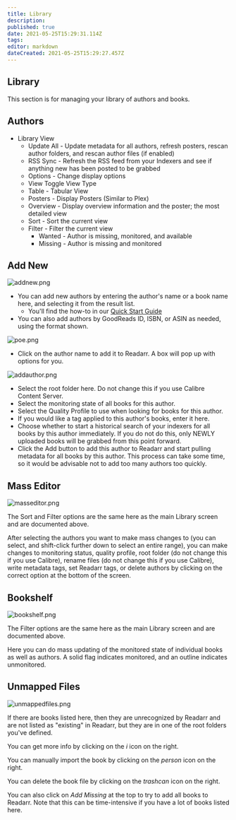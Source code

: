 ```yaml
---
title: Library
description: 
published: true
date: 2021-05-25T15:29:31.114Z
tags: 
editor: markdown
dateCreated: 2021-05-25T15:29:27.457Z
---
```


## Library

This section is for managing your library of authors and books.

## Authors

- Library View
  - Update All - Update metadata for all authors, refresh posters, rescan author folders, and rescan author files (if enabled)
  - RSS Sync - Refresh the RSS feed from your Indexers and see if anything new has been posted to be grabbed
  - Options - Change display options
  - View Toggle View Type
  - Table - Tabular View
  - Posters - Display Posters (Similar to Plex)
  - Overview - Display overview information and the poster; the most detailed view
  - Sort - Sort the current view
  - Filter - Filter the current view
    - Wanted - Author is missing, monitored, and available
    - Missing - Author is missing and monitored

## Add New

![addnew.png](/assets/readarr/addnew.png)

- You can add new authors by entering the author's name or a book name here, and selecting it from the result list.
  - You'll find the how-to in our [Quick Start Guide](/readarr/quick-start-guide)
- You can also add authors by GoodReads ID, ISBN, or ASIN as needed, using the format shown.

![poe.png](/assets/readarr/poe.png)

- Click on the author name to add it to Readarr. A box will pop up with options for you.

![addauthor.png](/assets/readarr/addauthor.png)

- Select the root folder here. Do not change this if you use Calibre Content Server.
- Select the monitoring state of all books for this author.
- Select the Quality Profile to use when looking for books for this author.
- If you would like a tag applied to this author's books, enter it here.
- Choose whether to start a historical search of your indexers for all books by this author immediately. If you do not do this, only NEWLY uploaded books will be grabbed from this point forward.
- Click the Add button to add this author to Readarr and start pulling metadata for all books by this author. This process can take some time, so it would be advisable not to add too many authors too quickly.

## Mass Editor

![masseditor.png](/assets/readarr/masseditor.png)

The Sort and Filter options are the same here as the main Library screen and are documented above.

After selecting the authors you want to make mass changes to (you can select, and shift-click further down to select an entire range), you can make changes to monitoring status, quality profile, root folder (do not change this if you use Calibre), rename files (do not change this if you use Calibre), write metadata tags, set Readarr tags, or delete authors by clicking on the correct option at the bottom of the screen.

## Bookshelf

![bookshelf.png](/assets/readarr/bookshelf.png)

The Filter options are the same here as the main Library screen and are documented above.

Here you can do mass updating of the monitored state of individual books as well as authors. A solid flag indicates monitored, and an outline indicates unmonitored.

## Unmapped Files

![unmappedfiles.png](/assets/readarr/unmappedfiles.png)

If there are books listed here, then they are unrecognized by Readarr and are not listed as "existing" in Readarr, but they are in one of the root folders you've defined.

You can get more info by clicking on the *i* icon on the right.

You can manually import the book by clicking on the *person* icon on the right.

You can delete the book file by clicking on the *trashcan* icon on the right.

You can also click on *Add Missing* at the top to try to add all books to Readarr. Note that this can be time-intensive if you have a lot of books listed here.
